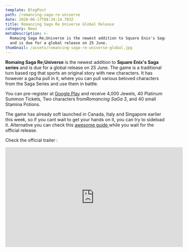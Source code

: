 ```yaml
---
template: BlogPost
path: /romancing-saga-re-universe
date: 2020-06-17T08:34:14.703Z
title: Romancing Saga Re Universe Global Release
category: News
metaDescription: >-
  Romaing Saga Re;Universe is the newest addition to Square Enix's Saga series
  and is due for a global release on 25 June.
thumbnail: /assets/romancing-saga-re-universe-global.jpg
---
```

**Romaing Saga Re;Universe** is the newest addition to **Square Enix's Saga series** and is due for a global release on 25 June. The game is a traditional turn based rpg that sports an original story with new characters. It has however a gacha pull in it, where you can pull various beloved characters from the Saga Series and use them in battle. 

You can pre-register at [Google Play](https://play.google.com/store/apps/details?id=com.square_enix.android_googleplay.RSRSWW&hl=en) and receive 4,000 Jewels, 40 Platinum Summon Tickets, Two characters from*Romancing SaGa 3*, and 40 small Stamina Potions. 

The game has already soft launched in Canada, Italy and Singapore earlier this week, so if you cant wait to get your hands on it, you can try to sideload it. Alternative you can check this [awesome guide ](https://docs.google.com/presentation/d/1r28Rq8xoGxAo_yrt_CL8n434Gdy0uWMVGt8idDabo60/edit)while you wait for the official release.

Check the official trailer :

<iframe width="560" height="315" src="https://www.youtube.com/embed/i33Q0cCOhdQ" frameborder="0" allow="accelerometer; autoplay; encrypted-media; gyroscope; picture-in-picture" allowfullscreen></iframe>
